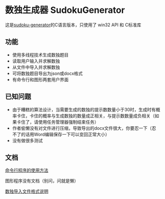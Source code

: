 # 数独生成器 SudokuGenerator

这是[sudoku-generator](https://github.com/littzhch/sudoku-generator)的C语言版本，只使用了 win32 API 和 C标准库

## 功能

- 使用多线程技术生成数独题目
- 读取用户输入并求解数独
- 从文件中导入并求解数独
- 可将数独题目导出为json或docx格式
- 有命令行和图形两套用户界面

## 已知问题

- 由于糟糕的算法设计，当需要生成的数独的提示数数量小于30时，生成时有概率卡住，卡住的概率与生成数独的数量成正相关，与提示数数量成负相关（如果卡住了，请使用任务管理器强制结束任务）
- 作者偷懒没有对文件进行压缩，导致导出的docx文件很大，你要忍一下（忍不了的话用Word编辑保存一下可以变回正常大小）
- 没有做很多测试

## 文档

[命令行程序的使用方法](./SudokuGeneratorTUI/sdkg_tui.md)

图形程序没有文档（别问，问就是懒）

[数独导入文件格式说明](./SudokuIO/input_file.md)
